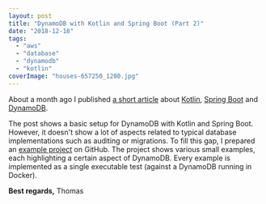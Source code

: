 ```yaml
---
layout: post
title: "DynamoDB with Kotlin and Spring Boot (Part 2)"
date: "2018-12-18"
tags: 
  - "aws"
  - "database"
  - "dynamodb"
  - "kotlin"
coverImage: "houses-657250_1280.jpg"
---
```


About a month ago I published [a short article](https://tuhrig.de/dynamodb-with-kotlin-and-spring-boot) about [Kotlin](https://kotlinlang.org), [Spring Boot](https://spring.io/projects/spring-boot) and [DynamoDB](https://aws.amazon.com/dynamodb).

The post shows a basic setup for DynamoDB with Kotlin and Spring Boot. However, it doesn't show a lot of aspects related to typical database implementations such as auditing or migrations. To fill this gap, I prepared an [example project](https://github.com/bringmeister/dynamodb-with-kotlin) on GitHub. The project shows various small examples, each highlighting a certain aspect of DynamoDB. Every example is implemented as a single executable test (against a DynamoDB running in Docker).

**Best regards,** Thomas
